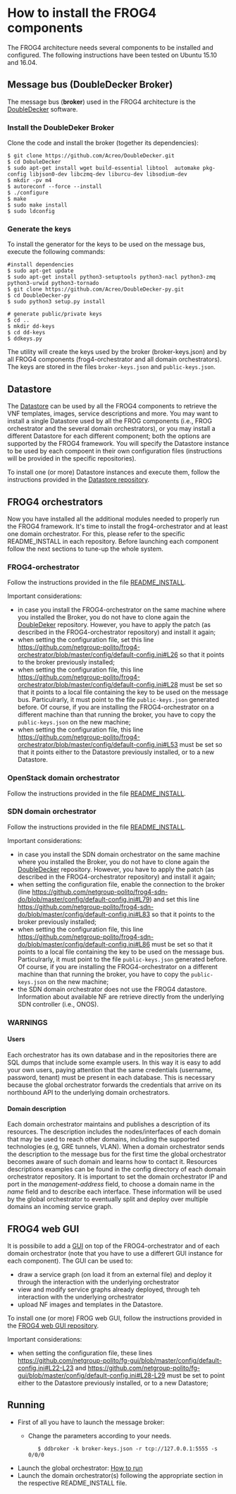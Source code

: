 # How to install the FROG4 components

The FROG4 architecture needs several components to be installed and configured.
The following instructions have been tested on Ubuntu 15.10 and 16.04.

## Message bus (DoubleDecker Broker)
The message bus (**broker**) used in the FROG4 architecture is the [DoubleDecker](https://github.com/Acreo/DoubleDecker) software.

### Install the DoubleDeker Broker

Clone the code and install the broker (together its dependencies):

    $ git clone https://github.com/Acreo/DoubleDecker.git
    $ cd DobuleDecker
    $ sudo apt-get install wget build-essential libtool  automake pkg-config libjson0-dev libczmq-dev liburcu-dev libsodium-dev 	
    $ mkdir -pv m4 
    $ autoreconf --force --install 
    $ ./configure
    $ make
    $ sudo make install
    $ sudo ldconfig

### Generate the keys 

To install the generator for the keys to be used on the message bus, execute the following commands:

    #install dependencies 
    $ sudo apt-get update
    $ sudo apt-get install python3-setuptools python3-nacl python3-zmq python3-urwid python3-tornado
    $ git clone https://github.com/Acreo/DoubleDecker-py.git
    $ cd DoubleDecker-py
    $ sudo python3 setup.py install
    
    # generate public/private keys
    $ cd ..
    $ mkdir dd-keys
    $ cd dd-keys
    $ ddkeys.py

The utility will create the keys used by the broker (broker-keys.json) and by all FROG4 components (frog4-orchestrator and all domain orchestrators). The keys are stored in the files `broker-keys.json` and `public-keys.json`.

## Datastore
The [Datastore](https://github.com/netgroup-polito/frog4-datastore/) can be used by all the FROG4 components to retrieve the VNF templates, images, service descriptions and more.
You may want to install a single Datastore used by all the FROG components (i.e., FROG orchestrator and the several domain orchestrators), or you may install a different Datastore for each different component; both the options are supported by the FROG4 framework.
You will specify the Datastore instance to be used by each compoent in their own configuration files (instructions will be provided in the specific repositories).

To install one (or more) Datastore instances and execute them, follow the instructions provided in the [Datastore repository](https://github.com/netgroup-polito/frog4-datastore/).

## FROG4 orchestrators
Now you have installed all the additional modules needed to properly run the FROG4 framework. It's time to install the frog4-orchestrator and at least one domain orchestrator. For this, please refer to the specific README_INSTALL in each repository. Before launching each component follow the next sections to tune-up the whole system.

### FROG4-orchestrator

Follow the instructions provided in the file [README_INSTALL](https://github.com/netgroup-polito/frog4-orchestrator/blob/master/README_INSTALL.md).

Important considerations:
* in case you install the FROG4-orchestrator on the same machine where you installed the Broker, you do not have to clone again the [DoubleDeker](https://github.com/Acreo/DoubleDecker-py) repository. However, you have to apply the patch (as described in the FROG4-orchestrator repository) and install it again;
* when setting the configuration file, set this line https://github.com/netgroup-polito/frog4-orchestrator/blob/master/config/default-config.ini#L26 so that it points to the broker previously installed;
* when setting the configuration file, this line https://github.com/netgroup-polito/frog4-orchestrator/blob/master/config/default-config.ini#L28 must be set so that it points to a local file containing the key to be used on the message bus. Particulrarly, it must point to the file `public-keys.json` generated before. Of course, if you are installing the FROG4-orchestrator on a different machine than that running the broker, you have to copy the `public-keys.json` on the new machine;
* when setting the configuration file, this line https://github.com/netgroup-polito/frog4-orchestrator/blob/master/config/default-config.ini#L53 must be set so that it points either to the Datastore previously installed, or to a new Datastore.

### OpenStack domain orchestrator

Follow the instructions provided in the file [README_INSTALL](https://github.com/netgroup-polito/frog4-openstack-do/blob/master/README_INSTALL.md). 

### SDN domain orchestrator

Follow the instructions provided in the file [README_INSTALL](https://github.com/netgroup-polito/frog4-sdn-do/blob/master/README_INSTALL.md).

Important considerations:
* in case you install the SDN domain orchestrator on the same machine where you installed the Broker, you do not have to clone again the [DoubleDecker](https://github.com/Acreo/DoubleDecker-py) repository. However, you have to apply the patch (as described in the FROG4-orchestrator repository) and install it again;
* when setting the configuration file, enable the connection to the broker (line https://github.com/netgroup-polito/frog4-sdn-do/blob/master/config/default-config.ini#L79) and set this line https://github.com/netgroup-polito/frog4-sdn-do/blob/master/config/default-config.ini#L83 so that it points to the broker previously installed;
* when setting the configuration file, this line https://github.com/netgroup-polito/frog4-sdn-do/blob/master/config/default-config.ini#L86 must be set so that it points to a local file containing the key to be used on the message bus. Particulrarly, it must point to the file `public-keys.json` generated before. Of course, if you are installing the FROG4-orchestrator on a different machine than that running the broker, you have to copy the `public-keys.json` on the new machine;
* the SDN domain orchestrator does not use the FROG4 datastore. Information about available NF are retrieve directly from the underlying SDN controller (i.e., ONOS).

### WARNINGS

#### Users
Each orchestrator has its own database and in the repositories there are SQL dumps that include some example users. In this way it is easy to add your own users, paying attention that the same credentials (username, password, tenant) must be present in each database. This is necessary because the global orchestrator forwards the credentials that arrive on its northbound API to the underlying domain orchestrators.

#### Domain description
Each domain orchestrator maintains and publishes a description of its resources. The description includes the nodes/interfaces of each domain that may be used to reach other domains, including the supported technologies (e.g, GRE tunnels, VLAN). When a domain orchestrator sends the description to the message bus for the first time the global orchestrator becomes aware of such domain and learns how to contact it. Resources descriptions examples can be found in the config directory of each domain orchestrator repository. It is important to set the domain orchestrator IP and port in the *management-address* field, to choose a domain name in the *name* field and to describe each interface. These information will be used by the global orchestrator to eventually split and deploy over multiple domains an incoming service graph.

## FROG4 web GUI

It is possibile to add a [GUI](https://github.com/netgroup-polito/fg-gui) on top of the FROG4-orchestrator and of each domain orchestrator (note that you have to use a differert GUI instance for each component).
The GUI can be used to:
* draw a service graph (on load it from an external file) and deploy it through the interaction with the underlying orchestrator
* view and modify service graphs already deployed, through teh interaction with the underlying orchestrator
* upload NF images and templates in the Datastore.

To install one (or more) FROG web GUI, follow the instructions provided in the [FROG4 web GUI repository](https://github.com/netgroup-polito/fg-gui/blob/master/README_INSTALL.md).

Important considerations:
* when setting the configuration file, these lines https://github.com/netgroup-polito/fg-gui/blob/master/config/default-config.ini#L22-L23 and https://github.com/netgroup-polito/fg-gui/blob/master/config/default-config.ini#L28-L29 must be set to point either to the Datastore previously installed, or to a new Datastore;

## Running
- First of all you have to launch the message broker:
   - Change the parameters according to your needs.

            $ ddbroker -k broker-keys.json -r tcp://127.0.0.1:5555 -s 0/0/0
- Launch the global orchestrator: [How to run](https://github.com/netgroup-polito/frog4-orchestrator/blob/master/README_INSTALL.md#run-the-orchestrator)
- Launch the domain orchestrator(s) following the appropriate section in the respective README_INSTALL file.






